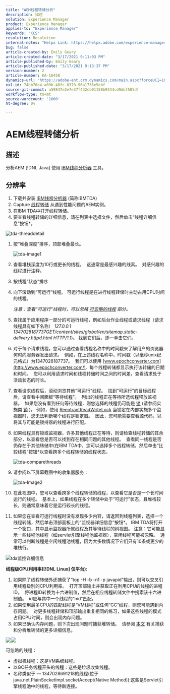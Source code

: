 ```yaml
---
title: "AEM线程转储分析"
description: 描述
solution: Experience Manager
product: Experience Manager
applies-to: "Experience Manager"
keywords: "KCS"
resolution: Resolution
internal-notes: "Helpx Link: https://helpx.adobe.com/experience-manager/kb/thread-dump-analysis.html"
bug: false
article-created-by: Emily Geary
article-created-date: "3/17/2021 9:11:03 PM"
article-published-by: Emily Geary
article-published-date: "3/17/2021 9:13:37 PM"
version-number: 2
article-number: KA-16458
dynamics-url: "https://adobe-ent.crm.dynamics.com/main.aspx?forceUCI=1&pagetype=entityrecord&etn=knowledgearticle&id=e70a8345-6587-eb11-a812-000d3a593216"
exl-id: 74bb70e4-a09b-48fc-8378-96a1736e5ebf
source-git-commit: a59847e2e7e37f432cb01150b9444cd9dbf585df
workflow-type: tm+mt
source-wordcount: '1000'
ht-degree: 0%

---
```


# AEM线程转储分析

## 描述

分析AEM [!DNL Java] 使用 [IBM线程分析器](http://www.ibm.com/developerworks/community/groups/service/html/communityview?communityUuid=2245aa39-fa5c-4475-b891-14c205f7333c) 工具。

## 分辨率

1. 下载并安装 [IBM线程分析器](https://www.ibm.com/developerworks/community/groups/service/html/communityview?communityUuid=2245aa39-fa5c-4475-b891-14c205f7333c) (简称IBMTDA)
1. Capture [线程转储](https://helpx.adobe.com/experience-manager/kb/TakeThreadDump.html) 从遇到性能问题的AEM实例。
1. 在IBM TDA中打开线程转储。
1. 要查看线程转储的详细信息，请在列表中选择文件，然后单击“线程详细信息”按钮\*。

![tda-threaddetail](https://helpx.adobe.com/content/dam/help/en/experience-manager/kb/thread-dump-analysis/_jcr_content/main-pars/image_1587732783/tda-threaddetail.png "tda-threaddetail")

1. 按“堆叠深度”排序，顶部堆叠最长。

   ![tda-image1](https://helpx.adobe.com/content/dam/help/en/experience-manager/kb/thread-dump-analysis/_jcr_content/main-pars/image/tda-image1.png)

1. 查看堆栈深度为10行或更长的线程。  这通常是最感兴趣的线索。  对感兴趣的线程进行注释。
1. 按线程“状态”排序
1. 向下滚动到“可运行”线程。 可运行线程是在进行线程转储时主动占用CPU时间的线程。

   *注意：查看“可运行”线程时，可以忽略 [可忽略的线程](https://helpx.adobe.com/experience-manager/kb/thread-dump-analysis.html#ignorethreads) 部分。*

1. 查找属于应用程序一部分的可运行线程，例如后台作业线程或请求线程（请求线程具有如下名称） *127.0.0.1 1347028187737GET/content/sites/global/en/sitemap.static-delivery.httpd.html HTTP/1.1*)。 找到它们后，逐一单击它们。

1. 对于每个请求线程，您可以通过查看线程名称中的时间戳来了解用户的浏览器何时向服务器发出请求。  例如，在上述线程名称中，时间戳（以毫秒unix纪元格式）为1347028187737。  我们可以使用 [www.epochconverter.com](http://www.epochconverter.com/).  每个线程转储都显示执行该转储的日期和时间。  您可以利用请求时间和线程转储时间之间的时间差，查看请求处于活动状态的时长。

1. 查看请求线程后，滚动浏览其他“可运行”线程。  找到“可运行”的目标线程后，请查看中间面板“等待线程”。  列出的线程正在等待所选线程释放监视器。  如果您没有看到任何等待线程，则您选择的线程仍可能是 [锁](http://docs.oracle.com/javase/1.5.0/docs/api/java/util/concurrent/locks/Lock.html) (请参阅实施类 [锁](http://docs.oracle.com/javase/1.5.0/docs/api/java/util/concurrent/locks/Lock.html) )。 例如，使用 [ReentrantReadWriteLock](http://docs.oracle.com/javase/1.5.0/docs/api/java/util/concurrent/locks/ReentrantReadWriteLock.html) 当锁定在内部实施多个监视器时，您无法判断哪个线程是锁定器。  因此，您可能需要查看源代码，以将其与可能是锁持器的线程进行匹配。

1. 如果线程具有锁或监视器，许多其他线程正在等待，则请检查线程转储的其余部分，以查看您是否可以找到存在相同问题的其他线程。  查看同一线程是否仍存在于其他转储中(在IBM TDA中，您可以选择多个线程转储，然后单击“比较线程”按钮\*以查看跨多个线程转储的线程状态。

   ![tda-comparethreads](https://helpx.adobe.com/content/dam/help/en/experience-manager/kb/thread-dump-analysis/_jcr_content/main-pars/image_1159496390/tda-comparethreads.png)

1. 请参阅以下屏幕截图中的收集器服务：

   ![tda-Image2](https://helpx.adobe.com/content/dam/help/en/experience-manager/kb/thread-dump-analysis/_jcr_content/main-pars/image_1730877898/tda-Image2.png)

1. 在此视图中，您可以查看跨多个线程转储的线程，以查看它是否是一个长时间运行的线程。  基本上，如果线程在多个转储中处于“可运行”状态，且堆栈较长，则通常意味着它是运行较长的线程。

1. 如果您在查看可运行线程时没有发现多少内容，请返回到线程列表，选择一个线程转储，然后单击顶部面板上的“监视器详细信息”按钮\*。 IBM TDA将打开一个窗口，其中显示监视器所属线程及其等待线程的树视图。 注意：它可能显示一些线程池线程（如servlet引擎线程池监视器），空闲线程可能被忽略。  通常可以判断线程是空闲线程池线程，因为大多数情况下它们只有10条或更少的堆栈行。

![tda监控详细信息](https://helpx.adobe.com/content/dam/help/en/experience-manager/kb/thread-dump-analysis/_jcr_content/main-pars/image_1106466084/tda-monitordetail.png)

<b>线程级CPU利用率([!DNL Linux] 仅平台):</b>

1. 如果除了线程转储外还捕获了“top -H -b -n1 -p javapid”输出，则可以交叉引用线程级别的CPU利用率。  打开顶部输出并获取正在利用CPU的线程的进程ID。  将进程ID转换为十六进制值，然后在相应线程转储文件中搜索该十六进制值。  id应与其中一个线程的“nid”匹配。
1. 如果使用最多CPU的匹配线程是“VM线程”或任何“GC”线程，则您可能遇到内存问题。  对更多线程转储和顶部输出重复相同的练习，如果这些线程的模式占用CPU时间，则会出现内存问题。
1. 如果已确认内存问题，则下次出现问题时捕获堆转储。  请参阅 [本文](https://helpx.adobe.com/experience-manager/kb/AnalyzeMemoryProblems.html) 有关捕获和分析堆转储的更多详细信息。

![](https://helpx.adobe.com/libs/cq/ui/resources/0.gif)![](https://helpx.adobe.com/libs/cq/ui/resources/0.gif)

可忽略的线程：

- 虚拟机线程：这是VM系统线程。
- 以GC任务线程开头的线程：这些是垃圾收集线程。
- 名称类似于 — 1347028691218的线程(位于java.net.PlainSocketImpl.socketAccept(Native Method)):这些是Servlet引擎线程池中的线程，等待新连接。
